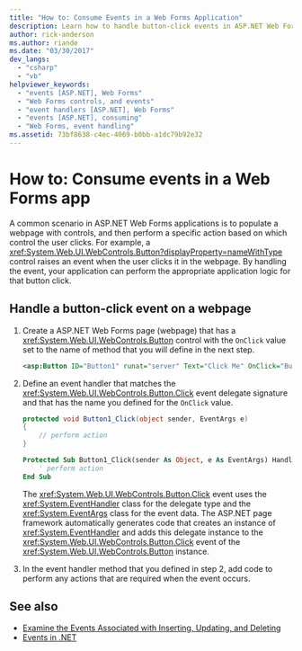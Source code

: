 ```yaml
---
title: "How to: Consume Events in a Web Forms Application"
description: Learn how to handle button-click events in ASP.NET Web Forms apps.
author: rick-anderson
ms.author: riande
ms.date: "03/30/2017"
dev_langs: 
  - "csharp"
  - "vb"
helpviewer_keywords: 
  - "events [ASP.NET], Web Forms"
  - "Web Forms controls, and events"
  - "event handlers [ASP.NET], Web Forms"
  - "events [ASP.NET], consuming"
  - "Web Forms, event handling"
ms.assetid: 73bf8638-c4ec-4069-b0bb-a1dc79b92e32
---
```

# How to: Consume events in a Web Forms app

A common scenario in ASP.NET Web Forms applications is to populate a webpage with controls, and then perform a specific action based on which control the user clicks. For example, a <xref:System.Web.UI.WebControls.Button?displayProperty=nameWithType> control raises an event when the user clicks it in the webpage. By handling the event, your application can perform the appropriate application logic for that button click.  
  
## Handle a button-click event on a webpage  
  
1. Create a ASP.NET Web Forms page (webpage) that has a <xref:System.Web.UI.WebControls.Button> control with the `OnClick` value set to the name of method that you will define in the next step.  
  
    ```xml  
    <asp:Button ID="Button1" runat="server" Text="Click Me" OnClick="Button1_Click" />  
    ```  
  
2. Define an event handler that matches the <xref:System.Web.UI.WebControls.Button.Click> event delegate signature and that has the name you defined for the `OnClick` value.  
  
    ```csharp  
    protected void Button1_Click(object sender, EventArgs e)  
    {  
        // perform action  
    }  
    ```  
  
    ```vb  
    Protected Sub Button1_Click(sender As Object, e As EventArgs) Handles Button1.Click  
        ' perform action  
    End Sub  
    ```  
  
     The <xref:System.Web.UI.WebControls.Button.Click> event uses the <xref:System.EventHandler> class for the delegate type and the <xref:System.EventArgs> class for the event data. The ASP.NET page framework automatically generates code that creates an instance of <xref:System.EventHandler> and adds this delegate instance to the <xref:System.Web.UI.WebControls.Button.Click> event of the <xref:System.Web.UI.WebControls.Button> instance.  
  
3. In the event handler method that you defined in step 2, add code to perform any actions that are required when the event occurs.  
  
## See also

- [Examine the Events Associated with Inserting, Updating, and Deleting](data-access/editing-inserting-and-deleting-data/examining-the-events-associated-with-inserting-updating-and-deleting-cs.md)
- [Events in .NET](/dotnet/standard/index.md)
